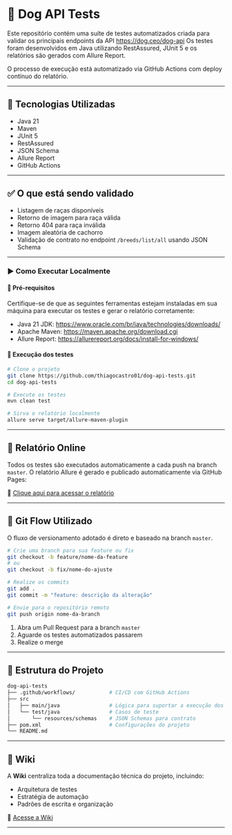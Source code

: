 # 🐾 Dog API Tests

Este repositório contém uma suíte de testes automatizados criada para validar os principais endpoints da API https://dog.ceo/dog-api
Os testes foram desenvolvidos em Java utilizando RestAssured, JUnit 5 e os relatórios são gerados com Allure Report.

O processo de execução está automatizado via GitHub Actions com deploy contínuo do relatório.

---

## 🔧 Tecnologias Utilizadas

* Java 21
* Maven
* JUnit 5
* RestAssured
* JSON Schema
* Allure Report
* GitHub Actions

---

## ✅ O que está sendo validado

* Listagem de raças disponíveis
* Retorno de imagem para raça válida
* Retorno 404 para raça inválida
* Imagem aleatória de cachorro
* Validação de contrato no endpoint `/breeds/list/all` usando JSON Schema

---

### ▶️ Como Executar Localmente

#### 🔧 Pré-requisitos

Certifique-se de que as seguintes ferramentas estejam instaladas em sua máquina para executar os testes e gerar o relatório corretamente:

- Java 21 JDK: https://www.oracle.com/br/java/technologies/downloads/
- Apache Maven: https://maven.apache.org/download.cgi
- Allure Report: https://allurereport.org/docs/install-for-windows/

#### 🚀 Execução dos testes

```bash
# Clone o projeto
git clone https://github.com/thiagocastro01/dog-api-tests.git
cd dog-api-tests

# Execute os testes
mvn clean test

# Sirva o relatório localmente
allure serve target/allure-maven-plugin
```

---

## 📄 Relatório Online

Todos os testes são executados automaticamente a cada push na branch `master`.
O relatório Allure é gerado e publicado automaticamente via GitHub Pages:

🔗 [Clique aqui para acessar o relatório](https://thiagocastro01.github.io/dog-api-tests/)

---

## 🌱 Git Flow Utilizado

O fluxo de versionamento adotado é direto e baseado na branch `master`.

```bash
# Crie uma branch para sua feature ou fix
git checkout -b feature/nome-da-feature
# ou
git checkout -b fix/nome-do-ajuste

# Realize os commits
git add .
git commit -m "feature: descrição da alteração"

# Envie para o repositório remoto
git push origin nome-da-branch
```

1. Abra um Pull Request para a branch `master`
2. Aguarde os testes automatizados passarem
3. Realize o merge

---

## 📁 Estrutura do Projeto

```bash
dog-api-tests
├── .github/workflows/           # CI/CD com GitHub Actions
├── src
│   ├── main/java                # Lógica para suportar a execução dos casos de teste
│   └── test/java                # Casos de teste
│       └── resources/schemas    # JSON Schemas para contrato
├── pom.xml                      # Configurações do projeto
└── README.md
```

---

## 📘 Wiki

A **Wiki** centraliza toda a documentação técnica do projeto, incluindo:

* Arquitetura de testes
* Estratégia de automação
* Padrões de escrita e organização

📌 [Acesse a Wiki](https://github.com/thiagocastro01/dog-api-tests/wiki)

---
